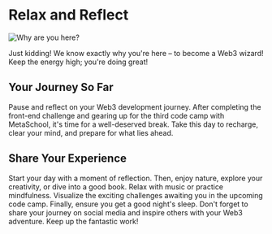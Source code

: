 # Relax and Reflect

![Why are you here?](https://media.giphy.com/media/XnfY5snjBfH4ZZu0uH/giphy.gif)

Just kidding! We know exactly why you're here – to become a Web3 wizard! Keep the energy high; you're doing great!

## Your Journey So Far

Pause and reflect on your Web3 development journey. After completing the front-end challenge and gearing up for the third code camp with MetaSchool, it's time for a well-deserved break. Take this day to recharge, clear your mind, and prepare for what lies ahead.

## Share Your Experience

Start your day with a moment of reflection. Then, enjoy nature, explore your creativity, or dive into a good book. Relax with music or practice mindfulness. Visualize the exciting challenges awaiting you in the upcoming code camp. Finally, ensure you get a good night's sleep. Don't forget to share your journey on social media and inspire others with your Web3 adventure. Keep up the fantastic work!
